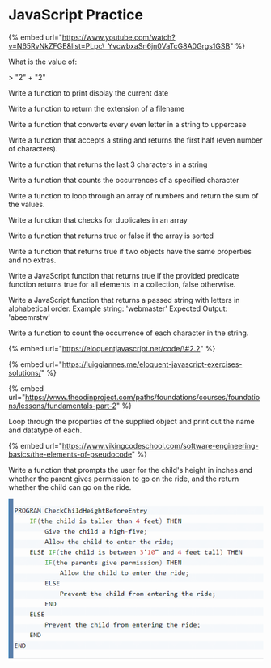 # JavaScript Practice

{% embed url="https://www.youtube.com/watch?v=N65RvNkZFGE&list=PLpc\_YvcwbxaSn6jn0VaTcG8A0Grgs1GSB" %}



What is the value of:

&gt;  "2" + "2"

Write a function to print display the current date

Write a function to return the extension of a filename

Write a function that converts every even letter in a string to uppercase

Write a function that accepts a string and returns the first half \(even number of characters\).

Write a function that returns the last 3 characters in a string

Write a function that counts the occurrences of a specified character

Write a function to loop through an array of numbers and return the sum of the values.

Write a function that checks for duplicates in an array

Write a function that returns true or false if the array is sorted

Write a function that returns true if two objects have the same properties and no extras.

Write a JavaScript function that returns true if the provided predicate function returns true for all elements in a collection, false otherwise.

Write a JavaScript function that returns a passed string with letters in alphabetical order. Example string: 'webmaster' Expected Output: 'abeemrstw'

Write a function to count the occurrence of each character in the string.

{% embed url="https://eloquentjavascript.net/code/\#2.2" %}

{% embed url="https://luiggiannes.me/eloquent-javascript-exercises-solutions/" %}

{% embed url="https://www.theodinproject.com/paths/foundations/courses/foundations/lessons/fundamentals-part-2" %}

Loop through the properties of the supplied object and print out the name and datatype of each.

{% embed url="https://www.vikingcodeschool.com/software-engineering-basics/the-elements-of-pseudocode" %}

Write a function that prompts the user for the child's height in inches and whether the parent gives permission to go on the ride, and the return whether the child can go on the ride.

![](../.gitbook/assets/image%20%2894%29.png)



